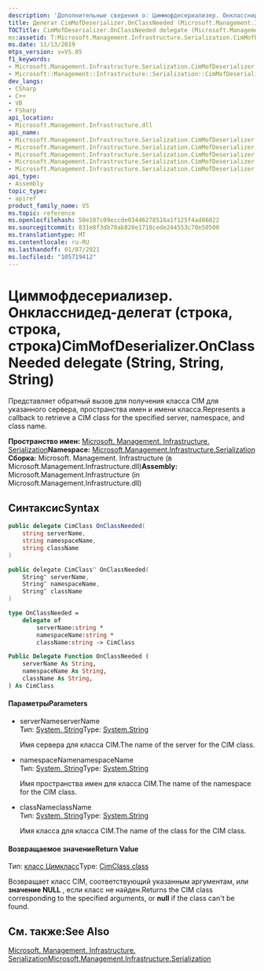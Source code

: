 ```yaml
---
description: 'Дополнительные сведения о: Циммофдесериализер. Онкласснидед Delegate (строка, строка, строка)'
title: Делегат CimMofDeserializer.OnClassNeeded (Microsoft.Management.Infrastructure.Serialization)
TOCTitle: CimMofDeserializer.OnClassNeeded delegate (Microsoft.Management.Infrastructure.Serialization)
ms:assetid: T:Microsoft.Management.Infrastructure.Serialization.CimMofDeserializer.OnClassNeeded
ms.date: 11/13/2019
mtps_version: v=VS.85
f1_keywords:
- Microsoft.Management.Infrastructure.Serialization.CimMofDeserializer.OnClassNeeded
- Microsoft::Management::Infrastructure::Serialization::CimMofDeserializer::OnClassNeeded
dev_langs:
- CSharp
- C++
- VB
- FSharp
api_location:
- Microsoft.Management.Infrastructure.dll
api_name:
- Microsoft.Management.Infrastructure.Serialization.CimMofDeserializer.OnClassNeeded
- Microsoft.Management.Infrastructure.Serialization.CimMofDeserializer.OnClassNeeded..ctor
- Microsoft.Management.Infrastructure.Serialization.CimMofDeserializer.OnClassNeeded.BeginInvoke
- Microsoft.Management.Infrastructure.Serialization.CimMofDeserializer.OnClassNeeded.Invoke
- Microsoft.Management.Infrastructure.Serialization.CimMofDeserializer.OnClassNeeded.EndInvoke
api_type:
- Assembly
topic_type:
- apiref
product_family_name: VS
ms.topic: reference
ms.openlocfilehash: 50e107c09eccde03446278516a1f125f4ad86022
ms.sourcegitcommit: 831e8f3db78ab820e1710cede244553c70e50500
ms.translationtype: MT
ms.contentlocale: ru-RU
ms.lasthandoff: 01/07/2021
ms.locfileid: "105719412"
---
```

# <a name="cimmofdeserializeronclassneeded-delegate-string-string-string"></a><span data-ttu-id="f1636-103">Циммофдесериализер. Онкласснидед-делегат (строка, строка, строка)</span><span class="sxs-lookup"><span data-stu-id="f1636-103">CimMofDeserializer.OnClassNeeded delegate (String, String, String)</span></span>

<span data-ttu-id="f1636-104">Представляет обратный вызов для получения класса CIM для указанного сервера, пространства имен и имени класса.</span><span class="sxs-lookup"><span data-stu-id="f1636-104">Represents a callback to retrieve a CIM class for the specified server, namespace, and class name.</span></span>

<span data-ttu-id="f1636-105">**Пространство имен:**   [Microsoft. Management. Infrastructure. Serialization](/previous-versions/windows/desktop/wmi_v2/mi-managed-api/hh832966(v=vs.85))</span><span class="sxs-lookup"><span data-stu-id="f1636-105">**Namespace:**   [Microsoft.Management.Infrastructure.Serialization](/previous-versions/windows/desktop/wmi_v2/mi-managed-api/hh832966(v=vs.85))</span></span>  
<span data-ttu-id="f1636-106">**Сборка:**  Microsoft. Management. Infrastructure (в Microsoft.Management.Infrastructure.dll)</span><span class="sxs-lookup"><span data-stu-id="f1636-106">**Assembly:**  Microsoft.Management.Infrastructure (in Microsoft.Management.Infrastructure.dll)</span></span>  

## <a name="syntax"></a><span data-ttu-id="f1636-107">Синтаксис</span><span class="sxs-lookup"><span data-stu-id="f1636-107">Syntax</span></span>

``` csharp
public delegate CimClass OnClassNeeded(
    string serverName,
    string namespaceName,
    string className
)
```

``` c++
public delegate CimClass^ OnClassNeeded(
    String^ serverName,
    String^ namespaceName,
    String^ className
)
```

``` fsharp
type OnClassNeeded = 
    delegate of 
        serverName:string *
        namespaceName:string *
        className:string -> CimClass
```

``` vb
Public Delegate Function OnClassNeeded (
    serverName As String,
    namespaceName As String,
    className As String,
) As CimClass
```

#### <a name="parameters"></a><span data-ttu-id="f1636-108">Параметры</span><span class="sxs-lookup"><span data-stu-id="f1636-108">Parameters</span></span>

  - <span data-ttu-id="f1636-109">serverName</span><span class="sxs-lookup"><span data-stu-id="f1636-109">serverName</span></span>  
    <span data-ttu-id="f1636-110">Тип: [System. String](/dotnet/api/system.string?view=netframework-4.8)</span><span class="sxs-lookup"><span data-stu-id="f1636-110">Type: [System.String](/dotnet/api/system.string?view=netframework-4.8)</span></span>
    
    <span data-ttu-id="f1636-111">Имя сервера для класса CIM.</span><span class="sxs-lookup"><span data-stu-id="f1636-111">The name of the server for the CIM class.</span></span>

<!-- end list -->

  - <span data-ttu-id="f1636-112">namespaceName</span><span class="sxs-lookup"><span data-stu-id="f1636-112">namespaceName</span></span>  
    <span data-ttu-id="f1636-113">Тип: [System. String](/dotnet/api/system.string?view=netframework-4.8)</span><span class="sxs-lookup"><span data-stu-id="f1636-113">Type: [System.String](/dotnet/api/system.string?view=netframework-4.8)</span></span>
    
    <span data-ttu-id="f1636-114">Имя пространства имен для класса CIM.</span><span class="sxs-lookup"><span data-stu-id="f1636-114">The name of the namespace for the CIM class.</span></span>

<!-- end list -->

  - <span data-ttu-id="f1636-115">className</span><span class="sxs-lookup"><span data-stu-id="f1636-115">className</span></span>  
    <span data-ttu-id="f1636-116">Тип: [System. String](/dotnet/api/system.string?view=netframework-4.8)</span><span class="sxs-lookup"><span data-stu-id="f1636-116">Type: [System.String](/dotnet/api/system.string?view=netframework-4.8)</span></span>
    
    <span data-ttu-id="f1636-117">Имя класса для класса CIM.</span><span class="sxs-lookup"><span data-stu-id="f1636-117">The name of the class for the CIM class.</span></span>

#### <a name="return-value"></a><span data-ttu-id="f1636-118">Возвращаемое значение</span><span class="sxs-lookup"><span data-stu-id="f1636-118">Return Value</span></span>

<span data-ttu-id="f1636-119">Тип: [класс Цимкласс](/previous-versions/windows/desktop/wmi_v2/mi-managed-api/hh832269(v=vs.85))</span><span class="sxs-lookup"><span data-stu-id="f1636-119">Type: [CimClass class](/previous-versions/windows/desktop/wmi_v2/mi-managed-api/hh832269(v=vs.85))</span></span>

<span data-ttu-id="f1636-120">Возвращает класс CIM, соответствующий указанным аргументам, или **значение NULL** , если класс не найден.</span><span class="sxs-lookup"><span data-stu-id="f1636-120">Returns the CIM class corresponding to the specified arguments, or **null** if the class can't be found.</span></span>

## <a name="see-also"></a><span data-ttu-id="f1636-121">См. также:</span><span class="sxs-lookup"><span data-stu-id="f1636-121">See Also</span></span>

<span data-ttu-id="f1636-122">[Microsoft. Management. Infrastructure. Serialization](/previous-versions/windows/desktop/wmi_v2/mi-managed-api/hh832966(v=vs.85))</span><span class="sxs-lookup"><span data-stu-id="f1636-122">[Microsoft.Management.Infrastructure.Serialization](/previous-versions/windows/desktop/wmi_v2/mi-managed-api/hh832966(v=vs.85))</span></span>
